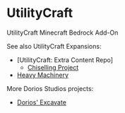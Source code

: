 # UtilityCraft
UtilityCraft Minecraft Bedrock Add-On

See also UtilityCraft Expansions:

- [UtilityCraft: Extra Content Repo]
    - [Chiselling Project](https://github.com/Kauziin/UC-Extra-Content/tree/main/Chiseling%20Project)
- [Heavy Machinery](#)

More Dorios Studios projects:

- [Dorios' Excavate](#)
